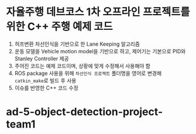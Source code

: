 # 자율주행 데브코스 1차 오프라인 프로젝트를 위한 C++ 주행 예제 코드  
1. 허프변환 차선인식을 기반으로 한 Lane Keeping 알고리즘
2. 운동 모델을 Vehicle motion model을 기반으로 하고, 제어기는 기본으로 PID와 Stanley Controller 제공 
3. 주어진 코드는 예제 코드이며, 상황에 맞게 수정해서 사용해야 함
4. ROS package 사용을 위해 `차선인식 프로젝트` 폴더명을 영어로 변경해 `catkin_make`로 빌드 후 사용
5. 이슈를 반영한 C++ 코드 수정
# ad-5-object-detection-project-team1
